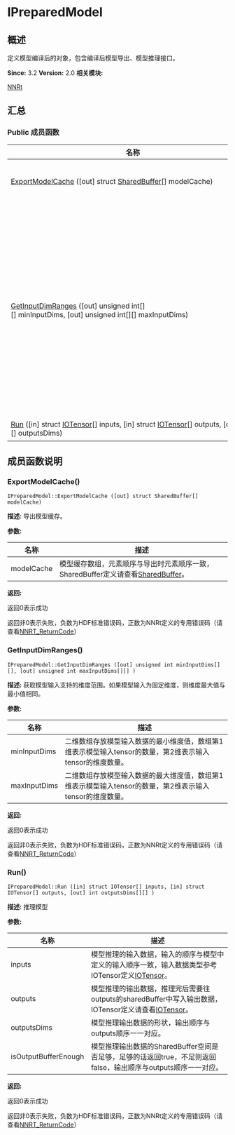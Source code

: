 # IPreparedModel


## 概述

定义模型编译后的对象，包含编译后模型导出、模型推理接口。

**Since:**
3.2
**Version:**
2.0
**相关模块:**

[NNRt](_n_n_rt.md)


## 汇总


### Public 成员函数

  | 名称 | 描述 | 
| -------- | -------- |
| [ExportModelCache](#exportmodelcache)&nbsp;([out]&nbsp;struct&nbsp;[SharedBuffer](_shared_buffer.md)[]&nbsp;modelCache) | 导出模型缓存。&nbsp; | 
| [GetInputDimRanges](#getinputdimranges)&nbsp;([out]&nbsp;unsigned&nbsp;int[][]&nbsp;minInputDims,&nbsp;[out]&nbsp;unsigned&nbsp;int[][]&nbsp;maxInputDims) | 获取模型输入支持的维度范围。如果模型输入为固定维度，则维度最大值与最小值相同。&nbsp; | 
| [Run](#run)&nbsp;([in]&nbsp;struct&nbsp;[IOTensor](_i_o_tensor.md)[]&nbsp;inputs,&nbsp;[in]&nbsp;struct&nbsp;[IOTensor](_i_o_tensor.md)[]&nbsp;outputs,&nbsp;[out]&nbsp;int[][]&nbsp;outputsDims) | 推理模型&nbsp; | 


## 成员函数说明


### ExportModelCache()

  
```
IPreparedModel::ExportModelCache ([out] struct SharedBuffer[] modelCache)
```
**描述:**
导出模型缓存。

**参数:**

  | 名称 | 描述 | 
| -------- | -------- |
| modelCache | 模型缓存数组，元素顺序与导出时元素顺序一致，SharedBuffer定义请查看[SharedBuffer](_shared_buffer.md)。 | 

**返回:**

返回0表示成功

返回非0表示失败，负数为HDF标准错误码，正数为NNRt定义的专用错误码（请查看[NNRT_ReturnCode](_n_n_rt.md#nnrt_returncode)）


### GetInputDimRanges()

  
```
IPreparedModel::GetInputDimRanges ([out] unsigned int minInputDims[][], [out] unsigned int maxInputDims[][] )
```
**描述:**
获取模型输入支持的维度范围。如果模型输入为固定维度，则维度最大值与最小值相同。

**参数:**

  | 名称 | 描述 | 
| -------- | -------- |
| minInputDims | 二维数组存放模型输入数据的最小维度值，数组第1维表示模型输入tensor的数量，第2维表示输入tensor的维度数量。&nbsp; | 
| maxInputDims | 二维数组存放模型输入数据的最大维度值，数组第1维表示模型输入tensor的数量，第2维表示输入tensor的维度数量。 | 

**返回:**

返回0表示成功

返回非0表示失败，负数为HDF标准错误码，正数为NNRt定义的专用错误码（请查看[NNRT_ReturnCode](_n_n_rt.md#nnrt_returncode)）


### Run()

  
```
IPreparedModel::Run ([in] struct IOTensor[] inputs, [in] struct IOTensor[] outputs, [out] int outputsDims[][] )
```
**描述:**
推理模型

**参数:**

  | 名称 | 描述 | 
| -------- | -------- |
| inputs | 模型推理的输入数据，输入的顺序与模型中定义的输入顺序一致，输入数据类型参考IOTensor定义[IOTensor](_i_o_tensor.md)。&nbsp; | 
| outputs | 模型推理的输出数据，推理完后需要往outputs的sharedBuffer中写入输出数据，IOTensor定义请查看[IOTensor](_i_o_tensor.md)。&nbsp; | 
| outputsDims | 模型推理输出数据的形状，输出顺序与outputs顺序一一对应。&nbsp; | 
| isOutputBufferEnough | 模型推理输出数据的SharedBuffer空间是否足够，足够的话返回true，不足则返回false，输出顺序与outputs顺序一一对应。 | 

**返回:**

返回0表示成功

返回非0表示失败，负数为HDF标准错误码，正数为NNRt定义的专用错误码（请查看[NNRT_ReturnCode](_n_n_rt.md#nnrt_returncode)）
